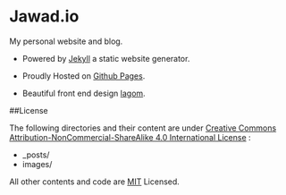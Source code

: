 # Jawad.io

My personal website and blog.    

* Powered by [Jekyll](http://jekyllrb.com/) a static website generator.

* Proudly Hosted on [Github Pages](https://pages.github.com/).

* Beautiful front end design [lagom](https://github.com/swanson/lagom).

##License

The following directories and their content are under [Creative Commons Attribution-NonCommercial-ShareAlike 4.0 International License](http://creativecommons.org/licenses/by-nc-sa/4.0/) :

* _posts/
* images/

All other contents and code are [MIT](http://opensource.org/licenses/MIT) Licensed. 

